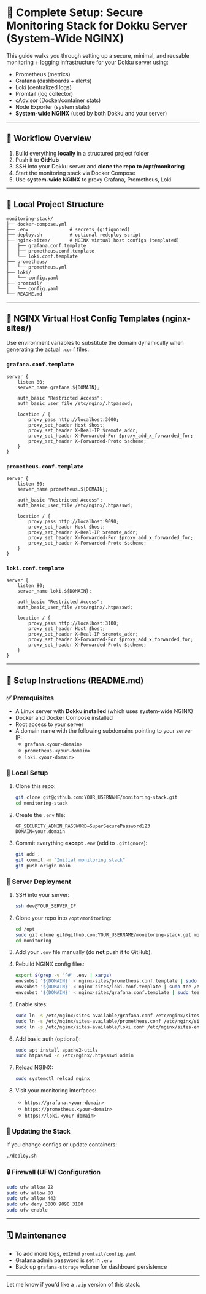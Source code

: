 # 🚀 Complete Setup: Secure Monitoring Stack for Dokku Server (System-Wide NGINX)

This guide walks you through setting up a secure, minimal, and reusable monitoring + logging infrastructure for your Dokku server using:

- Prometheus (metrics)
- Grafana (dashboards + alerts)
- Loki (centralized logs)
- Promtail (log collector)
- cAdvisor (Docker/container stats)
- Node Exporter (system stats)
- **System-wide NGINX** (used by both Dokku and your server)

---

## 🔄 Workflow Overview

1. Build everything **locally** in a structured project folder
2. Push it to **GitHub**
3. SSH into your Dokku server and **clone the repo to /opt/monitoring**
4. Start the monitoring stack via Docker Compose
5. Use **system-wide NGINX** to proxy Grafana, Prometheus, Loki

---

## 🌟 Local Project Structure

```
monitoring-stack/
├── docker-compose.yml
├── .env               # secrets (gitignored)
├── deploy.sh          # optional redeploy script
├── nginx-sites/       # NGINX virtual host configs (templated)
│   ├── grafana.conf.template
│   ├── prometheus.conf.template
│   └── loki.conf.template
├── prometheus/
│   └── prometheus.yml
├── loki/
│   └── config.yaml
├── promtail/
│   └── config.yaml
└── README.md
```

---

## 🔧 NGINX Virtual Host Config Templates (nginx-sites/)

Use environment variables to substitute the domain dynamically when generating the actual `.conf` files.

### `grafana.conf.template`
```nginx
server {
    listen 80;
    server_name grafana.${DOMAIN};

    auth_basic "Restricted Access";
    auth_basic_user_file /etc/nginx/.htpasswd;

    location / {
        proxy_pass http://localhost:3000;
        proxy_set_header Host $host;
        proxy_set_header X-Real-IP $remote_addr;
        proxy_set_header X-Forwarded-For $proxy_add_x_forwarded_for;
        proxy_set_header X-Forwarded-Proto $scheme;
    }
}
```

### `prometheus.conf.template`
```nginx
server {
    listen 80;
    server_name prometheus.${DOMAIN};

    auth_basic "Restricted Access";
    auth_basic_user_file /etc/nginx/.htpasswd;

    location / {
        proxy_pass http://localhost:9090;
        proxy_set_header Host $host;
        proxy_set_header X-Real-IP $remote_addr;
        proxy_set_header X-Forwarded-For $proxy_add_x_forwarded_for;
        proxy_set_header X-Forwarded-Proto $scheme;
    }
}
```

### `loki.conf.template`
```nginx
server {
    listen 80;
    server_name loki.${DOMAIN};

    auth_basic "Restricted Access";
    auth_basic_user_file /etc/nginx/.htpasswd;

    location / {
        proxy_pass http://localhost:3100;
        proxy_set_header Host $host;
        proxy_set_header X-Real-IP $remote_addr;
        proxy_set_header X-Forwarded-For $proxy_add_x_forwarded_for;
        proxy_set_header X-Forwarded-Proto $scheme;
    }
}
```

---

## 🧪 Setup Instructions (README.md)

### ✅ Prerequisites

- A Linux server with **Dokku installed** (which uses system-wide NGINX)
- Docker and Docker Compose installed
- Root access to your server
- A domain name with the following subdomains pointing to your server IP:
  - `grafana.<your-domain>`
  - `prometheus.<your-domain>`
  - `loki.<your-domain>`

### 🔧 Local Setup

1. Clone this repo:

   ```bash
   git clone git@github.com:YOUR_USERNAME/monitoring-stack.git
   cd monitoring-stack
   ```

2. Create the `.env` file:

   ```dotenv
   GF_SECURITY_ADMIN_PASSWORD=SuperSecurePassword123
   DOMAIN=your.domain
   ```

3. Commit everything **except** `.env` (add to `.gitignore`):

   ```bash
   git add .
   git commit -m "Initial monitoring stack"
   git push origin main
   ```

### 🚀 Server Deployment

1. SSH into your server:

   ```bash
   ssh dev@YOUR_SERVER_IP
   ```

2. Clone your repo into `/opt/monitoring`:

   ```bash
   cd /opt
   sudo git clone git@github.com:YOUR_USERNAME/monitoring-stack.git monitoring
   cd monitoring
   ```

3. Add your `.env` file manually (do **not** push it to GitHub).

4. Rebuild NGINX config files:

   ```bash
   export $(grep -v '^#' .env | xargs)
   envsubst '${DOMAIN}' < nginx-sites/prometheus.conf.template | sudo tee /etc/nginx/sites-available/prometheus.conf > /dev/null
   envsubst '${DOMAIN}' < nginx-sites/loki.conf.template | sudo tee /etc/nginx/sites-available/loki.conf > /dev/null
   envsubst '${DOMAIN}' < nginx-sites/grafana.conf.template | sudo tee /etc/nginx/sites-available/grafana.conf > /dev/null
   ```

5. Enable sites:

   ```bash
   sudo ln -s /etc/nginx/sites-available/grafana.conf /etc/nginx/sites-enabled/
   sudo ln -s /etc/nginx/sites-available/prometheus.conf /etc/nginx/sites-enabled/
   sudo ln -s /etc/nginx/sites-available/loki.conf /etc/nginx/sites-enabled/
   ```

6. Add basic auth (optional):

   ```bash
   sudo apt install apache2-utils
   sudo htpasswd -c /etc/nginx/.htpasswd admin
   ```

7. Reload NGINX:

   ```bash
   sudo systemctl reload nginx
   ```

8. Visit your monitoring interfaces:

   - `https://grafana.<your-domain>`
   - `https://prometheus.<your-domain>`
   - `https://loki.<your-domain>`

### 🔄 Updating the Stack

If you change configs or update containers:

```bash
./deploy.sh
```

### 🔒 Firewall (UFW) Configuration

```bash
sudo ufw allow 22
sudo ufw allow 80
sudo ufw allow 443
sudo ufw deny 3000 9090 3100
sudo ufw enable
```

---

## 🗓️ Maintenance

- To add more logs, extend `promtail/config.yaml`
- Grafana admin password is set in `.env`
- Back up `grafana-storage` volume for dashboard persistence

---

Let me know if you'd like a `.zip` version of this stack.
